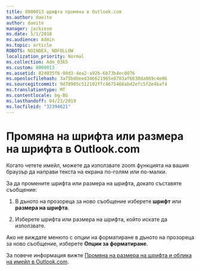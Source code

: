 ```yaml
---
title: 8000013 шрифта промяна в Outlook.com
ms.author: daeite
author: daeite
manager: jackiesm
ms.date: 5/1/2018
ms.audience: Admin
ms.topic: article
ROBOTS: NOINDEX, NOFOLLOW
localization_priority: Normal
ms.collection: Adm_O365
ms.custom: 8000013
ms.assetid: 824035f6-90d3-4ea2-a92b-6b73b4ec0076
ms.openlocfilehash: 3a75bdbeed346621965e8703af6630da069c4e06
ms.sourcegitcommit: 9d78905c512192ffc4675468abd2efc5f2e4baf4
ms.translationtype: MT
ms.contentlocale: bg-BG
ms.lasthandoff: 04/23/2019
ms.locfileid: "32394621"
---
```

# <a name="change-font-or-font-size-in-outlookcom"></a>Промяна на шрифта или размера на шрифта в Outlook.com

Когато четете имейл, можете да използвате zoom функцията на вашия браузър да направи текста на екрана по-голям или по-малки.
  
За да промените шрифта или размера на шрифта, докато съставяте съобщение:
  
1. В дъното на прозореца за ново съобщение изберете **шрифт** или **размера на шрифта**.
    
2. Изберете шрифта или размера на шрифта, който искате да използвате.
    
Ако не виждате менюто с опции на форматиране в дъното на прозореца за ново съобщение, изберете **Опции за форматиране**.
  
За повече информация вижте [Промяна на размера на шрифта и облика на имейл в Outlook.com](https://go.microsoft.com/fwlink/p/?linkid=873130).
  

